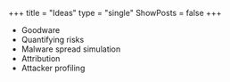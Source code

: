 +++
title = "Ideas"
type = "single"
ShowPosts = false
+++

- Goodware
- Quantifying risks
- Malware spread simulation
- Attribution
- Attacker profiling
